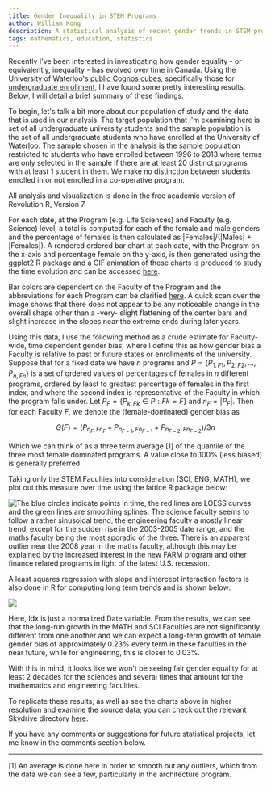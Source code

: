 ```yaml
---
title: Gender Inequality in STEM Programs
author: William Kong
description: A statistical analysis of recent gender trends in STEM programs at the University of Waterloo.
tags: mathematics, education, statistics
---
```


Recently I've been interested in investigating how gender equality - or equivalently, inequality - has evolved over time in Canada. Using the University of Waterloo's [public Cognos cubes](https://uwaterloo.ca/institutional-analysis-planning/university-data-and-statistics/student-data/student-registration), specifically those for [undergraduate enrollment](http://iapr2.uwaterloo.ca/cognos74/cgi-bin/ppdscgi.exe?/cognos74/cgi-bin/ppdscgi.exe?BZ=1AAABOnf3y6EABEwU6VFChpEieOi2A0NKmTNp5mZU5egTJGXCkJljQkiUHmRgwIjZ3d8GCRIk_2p21_ff3OvKLBxZkaBSREqTEjByBKHaghMiQZwMKfrMSJAhVZhQyfrZueHsmgGzr0zMPzH1I7YrpzaSSTQgIfUc67CvyVuHWo7GlHGb0cwfVMrIaTP3XkPhreEU3pq7mTjE9DIjGDCJZxoC~gE=), I have found some pretty interesting results. Below, I will detail a brief summary of these findings.

To begin, let's talk a bit more about our population of study and the data that is used in our analysis. The target population that I'm examining here is set of all undergraduate university students and the sample population is the set of all undergraduate students who have enrolled at the University of Waterloo. The sample chosen in the analysis is the sample population restricted to students who have enrolled between 1996 to 2013 where terms are only selected in the sample if there are at least 20 distinct programs with at least 1 student in them. We make no distinction between students enrolled in or not enrolled in a co-operative program.

All analysis and visualization is done in the free academic version of Revolution R, Version 7.

For each date, at the Program (e.g. Life Sciences) and Faculty (e.g. Science) level, a total is computed for each of the female and male genders and the percentage of females is then calculated as |Females|/(|Males| + |Females|). A rendered ordered bar chart at each date, with the Program on the x-axis and percentage female on the y-axis, is then generated using the ggplot2 R package and a GIF animation of these charts is produced to study the time evolution and can be accessed [here](http://1drv.ms/1miu1or). 

Bar colors are dependent on the Faculty of the Program and the abbreviations for each Program can be clarified [here](https://uwaterloo.ca/institutional-analysis-planning/university-data-and-statistics/glossaries/code-lookups). A quick scan over the image shows that there does not appear to be any noticeable change in the overall shape other than a -very- slight flattening of the center bars and slight increase in the slopes near the extreme ends during later years.

Using this data, I use the following method as a crude estimate for Faculty-wide, time dependent gender bias, where I define this as how gender bias a Faculty is relative to past or future states or enrollments of the university. Suppose that for a fixed date we have $n$ programs and $P=\{P_{1,F1}, P_{2,F2}, ..., P_{n,Fn}\}$ is a set of ordered values of percentages of females in $n$ different programs, ordered by least to greatest percentage of females in the first index, and where the second index is representative of the Faculty in which the program falls under. Let $P_{F}=\{P_{k,Fk} \in P: Fk = F\}$ and $n_{F} = | P_{F} |$. Then for each Faculty $F$, we denote the (female-dominated) gender bias as

$$G(F)= (P_{n_{F},Fn_{F}}+P_{n_{F-1},Fn_{F-1}}+P_{n_{F-2},Fn_{F-2}}) / 3n$$

Which we can think of as a three term average [1] of the quantile of the three most female dominated programs. A value close to 100% (less biased) is generally preferred.

Taking only the STEM Faculties into consideration (SCI, ENG, MATH), we plot out this measure over time using the lattice R package below:

![The blue circles indicate points in time, the red lines are LOESS curves and the green lines are smoothing splines. The science faculty seems to follow a rather sinusoidal trend, the engineering faculty a mostly linear trend, except for the sudden rise in the 2003-2005 date range, and the maths faculty being the most sporadic of the three. There is an apparent outlier near the 2008 year in the maths faculty, although this may be explained by the increased interest in the new FARM program and other finance related programs in light of the latest U.S. recession.](/files/stem_2.jpeg)

A least squares regression with slope and intercept interaction factors is also done in R for computing long term trends and is shown below:

![](/files/stem_3.jpg)

Here, Idx is just a normalized Date variable. From the results, we can see that the long-run growth in the MATH and SCI Faculties are not significantly different from one another and we can expect a long-term growth of female gender bias of approximately 0.23% every term in these faculties in the near future, while for engineering, this is closer to 0.03%.

With this in mind, it looks like we won't be seeing fair gender equality for at least 2 decades for the sciences and several times that amount for the mathematics and engineering faculties.

To replicate these results, as well as see the charts above in higher resolution and examine the source data, you can check out the relevant Skydrive directory [here](http://1drv.ms/1fxQWxF).

If you have any comments or suggestions for future statistical projects, let me know in the comments section below.

---

[1] An average is done here in order to smooth out any outliers, which from the data we can see a few, particularly in the architecture program.
